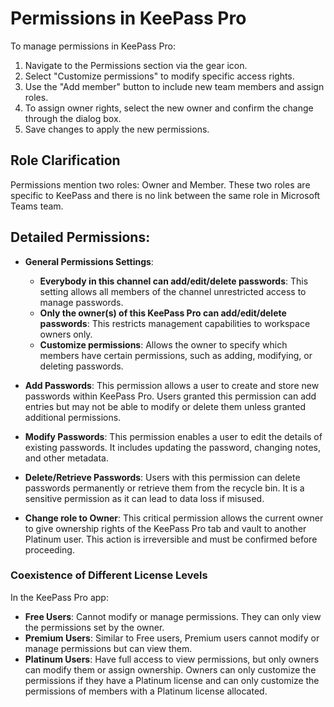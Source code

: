 # Permissions in KeePass Pro

To manage permissions in KeePass Pro:
1. Navigate to the Permissions section via the gear icon.
2. Select "Customize permissions" to modify specific access rights.
3. Use the "Add member" button to include new team members and assign roles.
4. To assign owner rights, select the new owner and confirm the change through the dialog box.
5. Save changes to apply the new permissions.

## Role Clarification
Permissions mention two roles: Owner and Member. These two roles are specific to KeePass and there is no link between the same role in Microsoft Teams team.

## Detailed Permissions:

- **General Permissions Settings**:
  - **Everybody in this channel can add/edit/delete passwords**: This setting allows all members of the channel unrestricted access to manage passwords.
  - **Only the owner(s) of this KeePass Pro can add/edit/delete passwords**: This restricts management capabilities to workspace owners only.
  - **Customize permissions**: Allows the owner to specify which members have certain permissions, such as adding, modifying, or deleting passwords.

- **Add Passwords**: This permission allows a user to create and store new passwords within KeePass Pro. Users granted this permission can add entries but may not be able to modify or delete them unless granted additional permissions.
- **Modify Passwords**: This permission enables a user to edit the details of existing passwords. It includes updating the password, changing notes, and other metadata.
- **Delete/Retrieve Passwords**: Users with this permission can delete passwords permanently or retrieve them from the recycle bin. It is a sensitive permission as it can lead to data loss if misused.
- **Change role to Owner**: This critical permission allows the current owner to give ownership rights of the KeePass Pro tab and vault to another Platinum user. This action is irreversible and must be confirmed before proceeding.


### Coexistence of Different License Levels

In the KeePass Pro app:
- **Free Users**: Cannot modify or manage permissions. They can only view the permissions set by the owner.
- **Premium Users**: Similar to Free users, Premium users cannot modify or manage permissions but can view them.
- **Platinum Users**: Have full access to view permissions, but only owners can modify them or assign ownership. Owners can only customize the permissions if they have a Platinum license and can only customize the permissions of members with a Platinum license allocated.

<Intercom />
<Clarity />
<GoogleAnalytics />